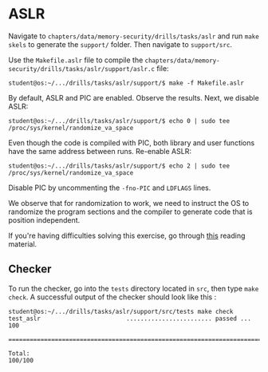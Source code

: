 # ASLR

Navigate to `chapters/data/memory-security/drills/tasks/aslr` and run `make skels` to generate the `support/` folder.
Then navigate to `support/src`.

Use the `Makefile.aslr` file to compile the `chapters/data/memory-security/drills/tasks/aslr/support/aslr.c` file:

```console
student@os:~/.../drills/tasks/aslr/support/$ make -f Makefile.aslr
```

By default, ASLR and PIC are enabled.
Observe the results.
Next, we disable ASLR:

```console
student@os:~/.../drills/tasks/aslr/support/$ echo 0 | sudo tee /proc/sys/kernel/randomize_va_space
```

Even though the code is compiled with PIC, both library and user functions have the same address between runs.
Re-enable ASLR:

```console
student@os:~/.../drills/tasks/aslr/support/$ echo 2 | sudo tee /proc/sys/kernel/randomize_va_space
```

Disable PIC by uncommenting the `-fno-PIC` and `LDFLAGS` lines.

We observe that for randomization to work, we need to instruct the OS to randomize the program sections and the compiler to generate code that is position independent.

If you're having difficulties solving this exercise, go through [this](../../../reading/memory-security.md) reading material.

## Checker

To run the checker, go into the `tests` directory located in `src`, then type `make check`.
A successful output of the checker should look like this :

```console
student@os:~/.../drills/tasks/aslr/support/src/tests make check
test_aslr                        ........................ passed ... 100

========================================================================

Total:                                                           100/100
```
